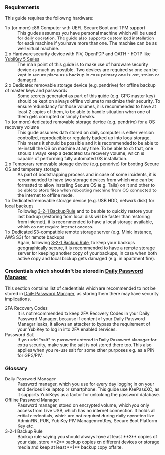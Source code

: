 ### Requirements

This guide requires the following hardware:

<dl>
  <dt>1 x (or more) x86 Computer with UEFI, Secure Boot and TPM support</dt>
  <dd>This guides assumes you have personal machine which will be used for daily operation. The guide also supports customized installation for each machine if you have more than one. The machine can be as well virtual machine.</dd>
  <dt>2 x Hardware security device with PIV, OpenPGP and OATH - HOTP like <a href="https://www.yubico.com/products/compare-yubikey-5-series/">YubiKey 5 Series</a></dt>
  <dd>The main point of this guide is to make use of hardware security device as much as possible. Two devices are required so one can be kept in secure place as a backup in case primary one is lost, stolen or damaged.</dd>
  <dt>2 x Dedicated removable storage device (e.g. pendrive) for offline backup of master keys and passwords</dt>
  <dd>Some secrets generated as part of this guide (e.g. GPG master key) should be kept on always offline volume to maximize their security. To ensure redundancy for those volumes, it is recommended to have at least 2 copies of them, to be able to handle situation when one of them gets corrupted or simply breaks.</dd>
  <dt>1 x (or more) dedicated removable storage device (e.g. pendrive) for a OS recovery volume</dt>
  <dd>This guide assumes data stored on daily computer is either version controlled, reproducible or regularly backed up into local storage. This means it should be possible and it is recommended to be able to re-install the OS on machine at any time. To be able to do that, one should always keep a dedicated OS recovery volume, which is capable of performing fully automated OS installation.</dd>
  <dt>2 x Temporary removable storage device (e.g. pendrive) for booting Secure OS and temporary storage</dt>
  <dd>As part of bootstrapping process and in case of some incidents, it is recommended to have two storage devices from which one can be formatted to allow installing Secure OS (e.g. Tails) on it and other to be able to store files when rebooting machine from OS connected to the internet to offline mode.</dd>
  <dt>1 x Dedicated removable storage device (e.g. USB HDD, network disk) for local backups</dt>
  <dd>Following <a href="#3-2-1-backup-rule">3-2-1 Backup Rule</a> and to be able to quickly restore your last backup (restoring from local disk will be faster than restoring from internet), it is recommended to have a local storage available, which do not require internet access.</dd>
  <dt>1 x Dedicated S3-compatible remote storage server (e.g. Minio instance, AWS S3) for remote backups</dt>
  <dd>Again, following <a href="#3-2-1-backup-rule">3-2-1 Backup Rule</a>, to keep your backups geographically secure, it is recommended to have a remote storage server for keeping another copy of your backups, in case when both active copy and local backup gets damaged (e.g. in apartment fire). </dd>
</dl>

### Credentials which shouldn't be stored in [Daily Password Manager](#daily_password_manager)

This section contains list of credentials which are recommended to not be stored in [Daily Password Manager](#daily_password_manager),
as storing them there may have security implications.

<dl>
  <dt>2FA Recovery Codes</dt>
  <dd>It is not recommended to keep 2FA Recovery Codes in your Daily Password Manager, because if content of your Daily Password Manager leaks, it allows an attacker to bypass the requirement of your YubiKey to log in into 2FA enabled services.</dd>
  <dt>Password Salt</dt>
  <dd>If you add "salt" to passwords stored in Daily Password Manager for extra security, make sure the salt is not stored there too. This also applies when you re-use salt for some other purposes e.g. as a PIN for GPG/PIV.</dd>
</dl>

### Glossary

<dl>
  <dt name="daily_password_manager">Daily Password Manager</dt>
  <dd>Password manager, which you use for every day logging in on your end devices like laptop or smartphone. This guide use KeePassXC, as it supports YubiKeys as a factor for unlocking the password database.</dd>
  <dt>Offline Password Manager</dt>
  <dd>Password manager, stored on encrypted volume, which you only access from Live USB, which has no internet connection. It holds all critial credentials, which are not required during daily operation like AdminPIN, PUK, YubiKey PIV ManagementKey, Secure Boot Platform Key etc.</dd>
  <dt name="3-2-1-backup-rule">3-2-1 Backup Rule</dt>
  <dd>Backup rule saying you should always have at least **3** copies of your data, store **2** backup copies on different devices or storage media and keep at least **1** backup copy offsite.</dd>
</dl>
